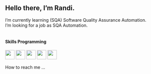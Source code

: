 <h2>Hello there, I’m Randi. </h2>
I’m currently learning (SQA) Software Quality Assurance Automation. </br>
I’m looking for a job as SQA Automation.</br>
</br>

<h4> Skills Programming </h4>
<p>
<img src="https://www.vectorlogo.zone/logos/java/java-vertical.svg" width="30">
<img src="https://www.vectorlogo.zone/logos/cucumberio/cucumberio-icon.svg" width="30">
<img src="https://www.svgrepo.com/show/354321/selenium.svg" width="30">
<img src="https://www.svgrepo.com/show/354051/maven.svg" width="30">
<img src="https://static.javatpoint.com/tutorial/testng/images/testng-tutorial.png" width="30">
</p>
  How to reach me ...

<!---
randiben/randiben is a ✨ special ✨ repository because its `README.md` (this file) appears on your GitHub profile.
You can click the Preview link to take a look at your changes.
--->
